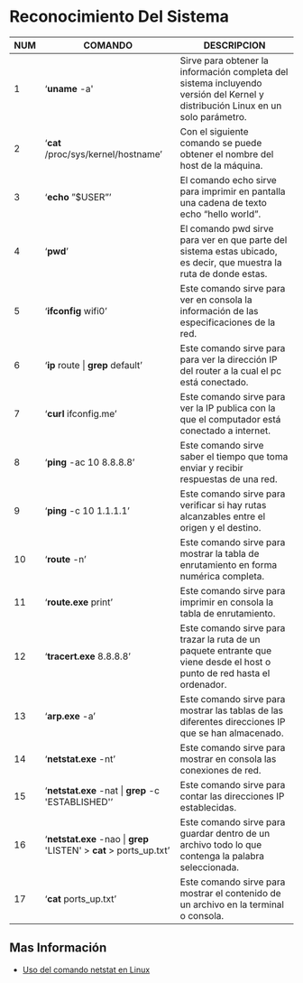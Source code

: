 # Reconocimiento Del Sistema

|     NUM    |     COMANDO                                                                 |     DESCRIPCION                                                                                                                             |
|------------|-----------------------------------------------------------------------------|---------------------------------------------------------------------------------------------------------------------------------------------|
|     1      |     ‘**uname** -a'                                                          |     Sirve para   obtener la información completa del sistema incluyendo versión del Kernel y   distribución Linux en un solo parámetro.     |
|     2      |     ‘**cat**  /proc/sys/kernel/hostname’                                    |     Con el siguiente comando se puede obtener el nombre   del host de la máquina.                                                           |
|     3      |     ‘**echo**  ”$USER”’                                                     |     El   comando echo sirve para imprimir en pantalla una cadena de texto echo “hello   world”.                                             |
|     4      |     ‘**pwd**’                                                               |     El   comando pwd sirve para ver en que parte del sistema estas ubicado, es decir,   que muestra la ruta de donde estas.                 |
|     5      |     ‘**ifconfig** wifi0’                                                    |     Este   comando sirve para ver en consola la información de las especificaciones de   la red.                                            |
|     6      |     ‘**ip** route \| **grep** default’                                      |     Este   comando sirve para para ver la dirección IP del router a la cual el pc está   conectado.                                         |
|     7      |     ‘**curl** ifconfig.me’                                                  |     Este   comando sirve para ver la IP publica con la que el computador está conectado   a internet.                                       |
|     8      |     ‘**ping** -ac  10 8.8.8.8’                                              |     Este   comando sirve saber el tiempo que toma enviar y recibir respuestas de una red.                                                   |
|     9      |     ‘**ping** -c  10 1.1.1.1’                                               |     Este   comando sirve para verificar si hay rutas alcanzables entre el origen y el   destino.                                            |
|     10     |     ‘**route** -n’                                                          |     Este   comando sirve para mostrar la tabla de enrutamiento en forma numérica   completa.                                                |
|     11     |     ‘**route.exe**  print’                                                  |     Este   comando sirve para imprimir en consola la tabla de enrutamiento.                                                                 |
|     12     |     ‘**tracert.exe**  8.8.8.8’                                              |     Este   comando sirve para trazar la ruta de un paquete entrante que viene desde el   host o punto de red hasta el ordenador.            |
|     13     |     ‘**arp.exe** -a’                                                        |     Este   comando sirve para mostrar las tablas de las diferentes direcciones IP que se   han almacenado.                                  |
|     14     |     ‘**netstat.exe**  -nt’                                                  |     Este comando   sirve para mostrar en consola las conexiones de red.                                                                     |
|     15     |     ‘**netstat.exe**  -nat \| **grep** -c 'ESTABLISHED'’                    |     Este comando   sirve para contar las direcciones IP establecidas.                                                                       |
|     16     |     ‘**netstat.exe** -nao \| **grep** 'LISTEN' > **cat** > ports_up.txt’    |     Este comando   sirve para guardar dentro de un archivo todo lo que contenga la palabra seleccionada.                                    |
|     17     |     ‘**cat** ports_up.txt’                                                  |     Este comando sirve para mostrar el   contenido de un archivo en la terminal o consola.                                                  |

## **Mas Información**

* [Uso del comando netstat en Linux][1_0]

[1_0]:https://geekflare.com/es/netstat/